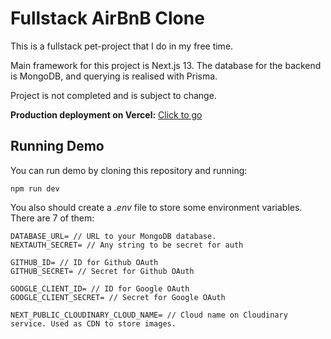# Fullstack AirBnB Clone

This is a fullstack pet-project that I do in my free time. 

Main framework for this project is Next.js 13. The database for the backend is MongoDB, and querying is realised 
with Prisma.

Project is not completed and is subject to change.

**Production deployment on Vercel:** [Click to go](http://booking-app-k0ndrateff.vercel.app/)

## Running Demo

You can run demo by cloning this repository and running:

```shell
npm run dev
```

You also should create a _.env_ file to store some environment variables. There are 7 of them:
```dotenv
DATABASE_URL= // URL to your MongoDB database.
NEXTAUTH_SECRET= // Any string to be secret for auth 

GITHUB_ID= // ID for Github OAuth
GITHUB_SECRET= // Secret for Github OAuth

GOOGLE_CLIENT_ID= // ID for Google OAuth
GOOGLE_CLIENT_SECRET= // Secret for Google OAuth

NEXT_PUBLIC_CLOUDINARY_CLOUD_NAME= // Cloud name on Cloudinary service. Used as CDN to store images.
```
